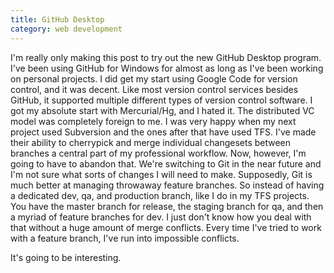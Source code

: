 ```yaml
---
title: GitHub Desktop
category: web development
---
```

I'm really only making this post to try out the new GitHub Desktop program. I've been using GitHub for Windows for almost as long as I've been working on personal projects. I did get my start using Google Code for version control, and it was decent. Like most version control services besides GitHub, it supported multiple different types of version control software. I got my absolute start with Mercurial/Hg, and I hated it. The distributed VC model was completely foreign to me. I was very happy when my next project used Subversion and the ones after that have used TFS. I've made their ability to cherrypick and merge individual changesets between branches a central part of my professional workflow. Now, however, I'm going to have to abandon that. We're switching to Git in the near future and I'm not sure what sorts of changes I will need to make. Supposedly, Git is much better at managing throwaway feature branches. So instead of having a dedicated dev, qa, and production branch, like I do in my TFS projects. You have the master branch for release, the staging branch for qa, and then a myriad of feature branches for dev. I just don't know how you deal with that without a huge amount of merge conflicts. Every time I've tried to work with a feature branch, I've run into impossible conflicts.

It's going to be interesting.
